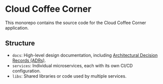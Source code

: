 # Cloud Coffee Corner

This monorepo contains the source code for the Cloud Coffee Corner application.

## Structure

- `docs`: High-level design documentation, including [Architectural Decision Records (ADRs)](./docs/adrs).
- `services`: Individual microservices, each with its own CI/CD configuration.
- `libs`: Shared libraries or code used by multiple services.